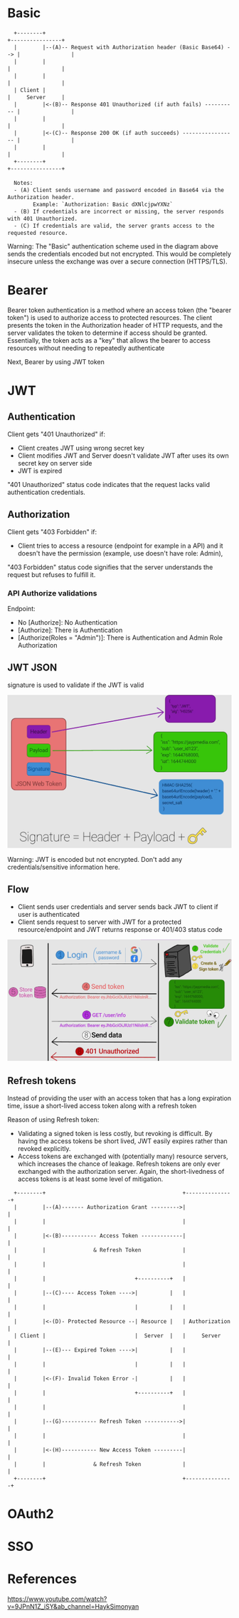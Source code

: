 # Basic

```
  +--------+                                                             +----------------+
  |        |--(A)-- Request with Authorization header (Basic Base64) --> |                |
  |        |                                                             |                |
  |        |                                                             |                |
  | Client |                                                             |     Server     |
  |        |<-(B)-- Response 401 Unauthorized (if auth fails) ---------- |                |
  |        |                                                             |                |
  |        |<-(C)-- Response 200 OK (if auth succeeds) ----------------- |                |
  |        |                                                             |                |
  +--------+                                                             +----------------+

  Notes:
  - (A) Client sends username and password encoded in Base64 via the Authorization header.
        Example: `Authorization: Basic dXNlcjpwYXNz`
  - (B) If credentials are incorrect or missing, the server responds with 401 Unauthorized.
  - (C) If credentials are valid, the server grants access to the requested resource.
```

Warning: The "Basic" authentication scheme used in the diagram above sends the credentials encoded but not encrypted. This would be completely insecure unless the exchange was over a secure connection (HTTPS/TLS).

# Bearer

Bearer token authentication is a method where an access token (the "bearer token") is used to authorize access to protected resources. The client presents the token in the Authorization header of HTTP requests, and the server validates the token to determine if access should be granted. Essentially, the token acts as a "key" that allows the bearer to access resources without needing to repeatedly authenticate

Next, Bearer by using JWT token 

# JWT

## Authentication

Client gets "401 Unauthorized" if:

* Client creates JWT using wrong secret key
* Client modifies JWT and Server doesn't validate JWT after uses its own secret key on server side
* JWT is expired

"401 Unauthorized" status code indicates that the request lacks valid authentication credentials. 

## Authorization

Client gets "403 Forbidden" if:

* Client tries to access a resource (endpoint for example in a API) and it doesn't have the permission (example, use doesn't have role: Admin), 

"403 Forbidden" status code signifies that the server understands the request but refuses to fulfill it.

### API Authorize validations

Endpoint:

* No [Authorize]: No Authentication
* [Authorize]: There is Authentication
* [Authorize(Roles = "Admin")]: There is Authentication and Admin Role Authorization

## JWT JSON

signature is used to validate if the JWT is valid

![JWT](./image-1.png)

Warning: JWT is encoded but not encrypted. Don't add any credentials/sensitive information here.

## Flow

* Client sends user credentials and server sends back JWT to client if user is authenticated
* Client sends request to server with JWT for a protected resource/endpoint and JWT returns response or 401/403 status code

![JWT flow](./image-2.png)

## Refresh tokens 

Instead of providing the user with an access token that has a long expiration time, issue a short-lived access token along with a refresh token

Reason of using Refresh token: 
* Validating a signed token is less costly, but revoking is difficult. By having the access tokens be short lived, JWT easily expires rather than revoked explicitly.
* Access tokens are exchanged with (potentially many) resource servers, which increases the chance of leakage. Refresh tokens are only ever exchanged with the authorization server. Again, the short-livedness of access tokens is at least some level of mitigation.

```
  +--------+                                           +---------------+
  |        |--(A)------- Authorization Grant --------->|               |
  |        |                                           |               |
  |        |<-(B)----------- Access Token -------------|               |
  |        |               & Refresh Token             |               |
  |        |                                           |               |
  |        |                            +----------+   |               |
  |        |--(C)---- Access Token ---->|          |   |               |
  |        |                            |          |   |               |
  |        |<-(D)- Protected Resource --| Resource |   | Authorization |
  | Client |                            |  Server  |   |     Server    |
  |        |--(E)--- Expired Token ---->|          |   |               |
  |        |                            |          |   |               |
  |        |<-(F)- Invalid Token Error -|          |   |               |
  |        |                            +----------+   |               |
  |        |                                           |               |
  |        |--(G)----------- Refresh Token ----------->|               |
  |        |                                           |               |
  |        |<-(H)----------- New Access Token ---------|               |
  |        |               & Refresh Token             |               |
  +--------+                                           +---------------+
  ```

# OAuth2


# SSO


# References

https://www.youtube.com/watch?v=9JPnN1Z_iSY&ab_channel=HaykSimonyan
